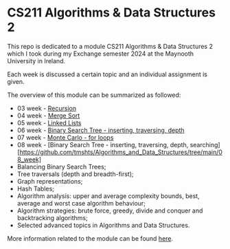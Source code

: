 # CS211 Algorithms & Data Structures 2

This repo is dedicated to a module CS211 Algorithms & Data Structures 2 which I took during my Exchange semester 2024 at the Maynooth University in Ireland.

Each week is discussed a certain topic and an individual assignment is given.

The overview of this module can be summarized as followed:
- 03 week - [Recursion](https://github.com/tmshts/dsa/tree/main/03_week)
- 04 week - [Merge Sort](https://github.com/tmshts/dsa/tree/main/04_week)
- 05 week - [Linked Lists](https://github.com/tmshts/dsa/tree/main/05_week)
- 06 week - [Binary Search Tree - inserting, traversing, depth](https://github.com/tmshts/dsa/tree/main/06_week)
- 07 week - [Monte Carlo - for loops](https://github.com/tmshts/Algorithms_and_Data_Structures/tree/main/07_week)
- 08 week - [Binary Search Tree - inserting, traversing, depth, searching][https://github.com/tmshts/Algorithms_and_Data_Structures/tree/main/08_week]
- Balancing Binary Search Trees;
- Tree traversals (depth and breadth-first);
- Graph representations;
- Hash Tables;
- Algorithm analysis: upper and average complexity bounds, best, average and worst case algorithm behaviour;
- Algorithm strategies: brute force, greedy, divide and conquer and backtracking algorithms;
- Selected advanced topics in Algorithms and Data Structures.

More information related to the module can be found [here](https://www.maynoothuniversity.ie/node/544608).
